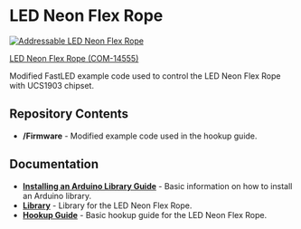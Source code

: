 LED Neon Flex Rope
========================================

[![Addressable LED Neon Flex Rope](https://cdn.sparkfun.com/assets/learn_tutorials/7/6/3/14555-LED_Neon_Flex_Rope-Action-04.jpg)](https://cdn.sparkfun.com/assets/learn_tutorials/7/6/3/14555-LED_Neon_Flex_Rope-Action-04.jpg)

[LED Neon Flex Rope (COM-14555)](https://www.sparkfun.com/products/14555)

Modified FastLED example code used to control the LED Neon Flex Rope with UCS1903 chipset.

Repository Contents
-------------------

* **/Firmware** - Modified example code used in the hookup guide.

Documentation
--------------

* **[Installing an Arduino Library Guide](https://learn.sparkfun.com/tutorials/installing-an-arduino-library)** - Basic information on how to install an Arduino library.
* **[Library](https://github.com/FastLED/FastLED)** - Library for the LED Neon Flex Rope.
* **[Hookup Guide](https://learn.sparkfun.com/tutorials/addressable-led-neon-flex-rope-hookup-guide)** - Basic hookup guide for the LED Neon Flex Rope.
